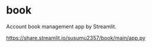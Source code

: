 # book
Account book management app by Streamlit.

https://share.streamlit.io/susumu2357/book/main/app.py

